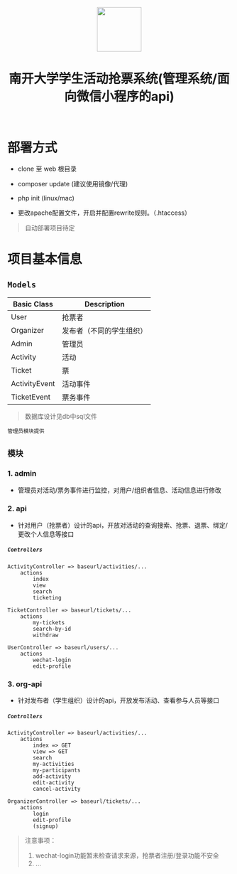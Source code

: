 <p align="center">
    <a target="_blank">
        <img src="https://avatars0.githubusercontent.com/u/993323" height="100px">
    </a>
    <h1 align="center">南开大学学生活动抢票系统(管理系统/面向微信小程序的api)</h1>
    <br>
</p>

# 部署方式

- clone 至 web 根目录

- composer update (建议使用镜像/代理)

- php init (linux/mac)

- 更改apache配置文件，开启并配置rewrite规则。（.htaccess）

> 自动部署项目待定

# 项目基本信息

## `Models`
| Basic Class   | Description              |
| ------------- | ------------------------ |
| User          | 抢票者                   |
| Organizer     | 发布者（不同的学生组织） |
| Admin         | 管理员                   |
| Activity      | 活动                     |
| Ticket        | 票                       |
| ActivityEvent | 活动事件                 |
| TicketEvent   | 票务事件                 |

> 数据库设计见db中sql文件

```
管理员模块提供
```
## `模块`

### 1. admin

- 管理员对活动/票务事件进行监控，对用户/组织者信息、活动信息进行修改

### 2. api

- 针对用户（抢票者）设计的api，开放对活动的查询搜索、抢票、退票、绑定/更改个人信息等接口

##### `Controllers`
```
ActivityController => baseurl/activities/...
    actions
        index 
        view 
        search 
        ticketing

TicketController => baseurl/tickets/...
    actions
        my-tickets
        search-by-id
        withdraw

UserController => baseurl/users/...
    actions
        wechat-login
        edit-profile
```

### 3. org-api

- 针对发布者（学生组织）设计的api，开放发布活动、查看参与人员等接口

##### `Controllers`
```
ActivityController => baseurl/activities/...
    actions
        index => GET
        view => GET
        search 
        my-activities
        my-participants
        add-activity
        edit-activity
        cancel-activity

OrganizerController => baseurl/tickets/...
    actions
        login
        edit-profile
        (signup)
```

> 注意事项：
> 1. wechat-login功能暂未检查请求来源，抢票者注册/登录功能不安全
> 2. ...







